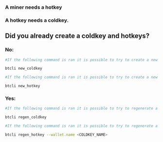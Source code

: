 

### A miner needs a hotkey
### A hotkey needs a coldkey.


## Did you already create a coldkey and hotkeys?

### No:

```bash
#If the following command is ran it is possible to try to create a new coldkey:```

btcli new_coldkey

#If the following command is ran it is possible to try to create a new hotkey:

btcli new_hotkey
```

### Yes:

```bash
#If the following command is ran it is possible to try to regenerate a coldkey:

btcli regen_coldkey

#If the following command is ran it is possible to try to regenerate a hotkey:

btcli regen_hotkey --wallet.name <COLDKEY_NAME>
        
```






